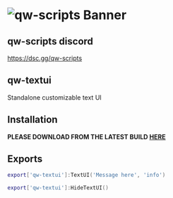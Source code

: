 # ![qw-scripts Banner](https://i.imgur.com/68jLFg3.png)

## qw-scripts discord

<https://dsc.gg/qw-scripts>

## qw-textui

Standalone customizable text UI

## Installation

**PLEASE DOWNLOAD FROM THE LATEST BUILD [HERE](https://github.com/qw-scripts/qw-notify/releases/latest)**

## Exports

```lua
export['qw-textui']:TextUI('Message here', 'info')
```

```lua
export['qw-textui']:HideTextUI()
```
